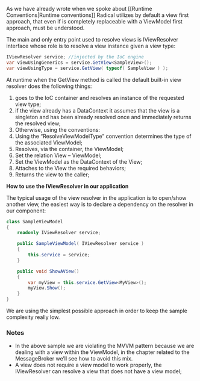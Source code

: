 As we have already wrote when we spoke about [[Runtime Conventions|Runtime conventions]] Radical utilizes by default a view first approach, that even if is completely replaceable with a ViewModel first approach, must be understood.

The main and only entry point used to resolve views is IViewResolver interface whose role is to resolve a view instance given a view type:

```c#
IViewResolver service; //injected by the IoC engine
var viewUsingGenerics = service.GetView<SampleView>();
var viewUsingType = service.GetView( typeof( SampleView ) );
```

At runtime when the GetView method is called the default built-in view resolver does the following things:

1. goes to the IoC container and resolves an instance of the requested view type;
2. if the view already has a DataContext it assumes that the view is a singleton and has been already resolved once and immediately returns the resolved view;
3. Otherwise, using the conventions:
  1. Using the “ResolveViewModelType” convention determines the type of the associated ViewModel;
  2. Resolves, via the container, the ViewModel;
  3. Set the relation View – ViewModel;
  4. Set the ViewModel as the DataContext of the View;
  5. Attaches to the View the required behaviors;
4. Returns the view to the caller;

**How to use the IViewResolver in our application**

The typical usage of the view resolver in the application is to open/show another view, the easiest way is to declare a dependency on the resolver in our component:

```c#
class SampleViewModel
{
    readonly IViewResolver service;

    public SampleViewModel( IViewResolver service )
    {
        this.service = service;
    }

    public void ShowAView()
    {
        var myView = this.service.GetView<MyView>();
        myView.Show();
    }
}
```

We are using the simplest possible approach in order to keep the sample complexity really low.

### Notes

* In the above sample we are violating the MVVM pattern because we are dealing with a view within the ViewModel, in the chapter related to the MessageBroker we’ll see how to avoid this mix.
* A view does not require a view model to work properly, the IViewResolver can resolve a view that does not have a view model;